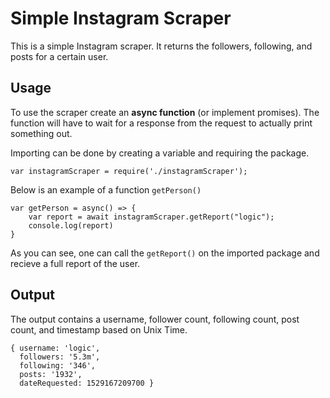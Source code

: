 # Simple Instagram Scraper
This is a simple Instagram scraper. It returns the followers, following, and posts for a certain user. 

## Usage
To use the scraper create an **async function** (or implement promises). The function will have to wait for a response
from the request to actually print something out.

Importing can be done by creating a variable and requiring the package.

```
var instagramScraper = require('./instagramScraper');
```

Below is an example of a function `getPerson()`

```
var getPerson = async() => {
	var report = await instagramScraper.getReport("logic");
	console.log(report)
}
```

As you can see, one can call the `getReport()` on the imported package and recieve a full report of the user.

## Output
The output contains a username, follower count, following count, post count, and timestamp based on Unix Time.

```
{ username: 'logic',
  followers: '5.3m',
  following: '346',
  posts: '1932',
  dateRequested: 1529167209700 }
```

